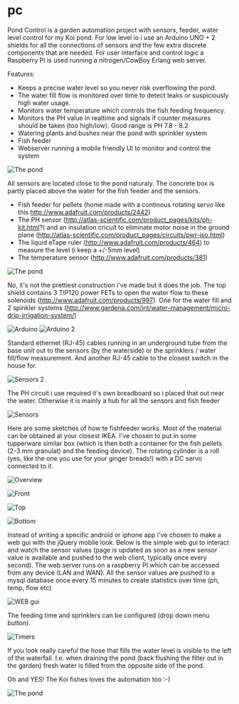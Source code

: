 pc
==

Pond Control is a garden automation project with sensors, feeder, water level control for my Koi pond. For low level io i use an Arduino UNO + 2 shields for all the connections of sensors and the few extra discrete components that are needed. For user interface and control logic a Raspberry PI is used running a nitrogen/CowBoy Erlang web server.

Features:
- Keeps a precise water level so you never risk overflowing the pond. 
- The water fill flow is monitored over time to detect leaks or suspiciously high water usage. 
- Monitors water temperature which controls the fish feeding frequency. 
- Monitors the PH value in realtime and signals if counter measures should be taken (too high/low). Good range is PH 7.8 - 8.2
- Watering plants and bushes near the pond with sprinkler system
- Fish feeder
- Webserver running a mobile friendly UI to monitor and control the system

![The pond](https://github.com/epkboan/boanjo.github.io/blob/master/pond_0.jpg?raw=true "The Pond under control")

All sensors are located close to the pond naturaly. The concrete box is partly placed above the water for the fish feeder and the sensors.
- Fish feeder for pellets (home made with a continous rotating servo like this http://www.adafruit.com/products/2442)
- The PH sensor (http://atlas-scientific.com/product_pages/kits/ph-kit.html?) and an insulation cricuit to eliminate motor noise in the ground plane (http://atlas-scientific.com/product_pages/circuits/pwr-iso.html)
- The liquid eTape ruler (http://www.adafruit.com/products/464) to measure the level (i keep a +/-5mm level) 
- The temperature sensor (http://www.adafruit.com/products/381)

![The pond](https://github.com/epkboan/boanjo.github.io/blob/master/pond_2.jpg?raw=true "Sensor location")

No, it's not the prettiest construction i've made but it does the job. The top shield contains 3 TIP120 power FETs to open the water flow to these solenoids (http://www.adafruit.com/products/997). One for the water fill and 2 spinkler systems (http://www.gardena.com/int/water-management/micro-drip-irrigation-system/)

![Arduino ](https://github.com/epkboan/boanjo.github.io/blob/master/pc_mess.jpg?raw=true "Arduino")
![Arduino 2 ](https://github.com/epkboan/boanjo.github.io/blob/master/pc_base_unit.jpg?raw=true "Base Unit")

Standard ethernet (RJ-45) cables running in an underground tube from the base unit out to the sensors (by the waterside) or the sprinklers / water fill/flow measurement. And another RJ-45 cable to the closest switch in the house for.

![Sensors 2](https://github.com/epkboan/boanjo.github.io/blob/master/pc_sensors.jpg?raw=true "Sensors 2")

The PH circuit i use required it's own breadboard so i placed that out near the water. Otherwise it is mainly a hub for all the sensors and fish feeder

![Sensors](https://github.com/epkboan/boanjo.github.io/blob/master/pc_2.jpg?raw=true "Sensors")

Here are some sketches of how te fishfeeder works. Most of the material can be obtained at your closest IKEA. I've chosen to put in some tupperware similar box (which is then both a container for the fish pellets (2-3 mm granulat) and the feeding device). The rotating cylinder is a roll (yes, like the one you use for your ginger breads!) with a DC servo connected to it.

![Overview](https://github.com/epkboan/boanjo.github.io/blob/master/pc_feeder_overview.png?raw=true "Feeder overview")

![Front](https://github.com/epkboan/boanjo.github.io/blob/master/pc_feeder_front.png?raw=true "Feeder Front")

![Top](https://github.com/epkboan/boanjo.github.io/blob/master/pc_feeder_top.png?raw=true "Feeder Top")

![Bottom](https://github.com/epkboan/boanjo.github.io/blob/master/pc_feeder_bottom.png?raw=true "Feeder Bottom")

Instead of writing a specific android or iphone app i've chosen to make a web gui with the jQuery mobile look. Below is the simple web gui to interact and watch the sensor values (page is updated as soon as a new sensor value is available and pushed to the web client, typically once every second). The web server runs on a raspberry PI which can be accessed from any device (LAN and WAN). All the sensor values are pushed to a mysql database once every 15 minutes to create statistics over time (ph, temp, flow etc)

![WEB gui](https://github.com/epkboan/boanjo.github.io/blob/master/pc_main.png?raw=true "The web gui")

The feeding time and sprinklers can be configured (drop down menu button). 

![Timers](https://github.com/epkboan/boanjo.github.io/blob/master/pc_zoom.png?raw=true "Programmable timers for feeding and sprinklers")


If you look really careful the hose that fills the water level is visible to the left of the waterfall. I.e. when draining the pond (back flushing the filter out in the garden) fresh water is filled from the opposite side of the pond.

Oh and YES! The Koi fishes loves the automation too :-)

![The pond](https://github.com/epkboan/boanjo.github.io/blob/master/pond_1.jpg?raw=true "The Pond at control")
